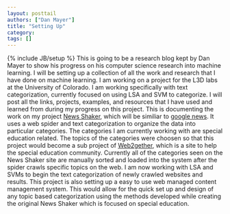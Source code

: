 ```yaml
---
layout: posttail
authors: ["Dan Mayer"]
title: "Setting Up"
category:
tags: []
---
```

{% include JB/setup %}
This is going to be a research blog kept by Dan Mayer to show his progress on his computer science research into machine learning.    I will be setting up a collection of all the work and research that I have done on machine learning. I am working on a project for the L3D labs at the University of Colorado. I am working specifically with text categorization, currently focused on using LSA and SVM to categorize. I will post all the links, projects, examples, and resources that I have used and learned from during my progress on this project.    This is documenting the work on my project [News Shaker](http://clever.cs.colorado.edu:8080/newsShaker/jsp/index.jsp), which will be similiar to [google news](http://news.google.com/). It uses a web spider and text categorization to organize the data into particular categories. The categories I am currently working with are special education related. The topics of the categories were choosen so that this project would become a sub project of [Web2gether](http://www.web2gether.org), which is a site to help the special education community.    Currently all of the categories seen on the News Shaker site are manually sorted and loaded into the system after the spider crawls specific topics on the web. I am now working with LSA and SVMs to begin the text categorization of newly crawled websites and results. This project is also setting up a easy to use web managed content management system. This would allow for the quick set up and design of any topic based categorization using the methods developed while creating the original News Shaker which is focused on special education.
